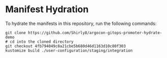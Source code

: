 # Manifest Hydration

To hydrate the manifests in this repository, run the following commands:

```shell
git clone https://github.com/Shirly8/argocon-gitops-promoter-hydrate-demo
# cd into the cloned directory
git checkout 4fb794049c8a21cbe5b680d46d1163d10c80f303
kustomize build ./user-configuration/staging/integration
```

